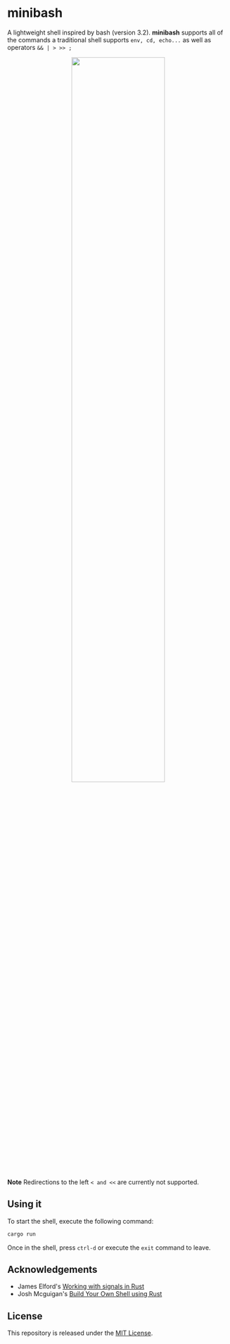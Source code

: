 # minibash

A lightweight shell inspired by bash (version 3.2). **minibash** supports all of the commands a traditional shell supports `env, cd, echo...` as well as operators `&& | > >> ;`

<p align="center">
<img src="https://media.giphy.com/media/P6qPAAW7jX5guAHcws/giphy.gif" width="65%" />
</p>

**Note** Redirections to the left `< and <<` are currently not supported.

## Using it
To start the shell, execute the following command:
```bash
cargo run
```

Once in the shell, press `ctrl-d` or execute the `exit` command to leave.

## Acknowledgements

- James Elford's [Working with signals in Rust](https://www.jameselford.com/blog/working-with-signals-in-rust-pt1-whats-a-signal/)
- Josh Mcguigan's [Build Your Own Shell using Rust](https://www.joshmcguigan.com/blog/build-your-own-shell-rust/)

## License

This repository is released under the [MIT License](https://github.com/maxdesalle/minibash/blob/main/LICENSE).
